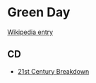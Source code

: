 # Green Day

[Wikipedia entry](https://en.wikipedia.org/wiki/Green_Day)

## CD

- [21st Century Breakdown](21st_Century_Breakdown.md)
